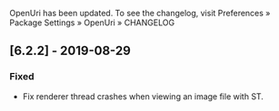 OpenUri has been updated. To see the changelog, visit
Preferences » Package Settings » OpenUri » CHANGELOG


## [6.2.2] - 2019-08-29

### Fixed
- Fix renderer thread crashes when viewing an image file with ST.
